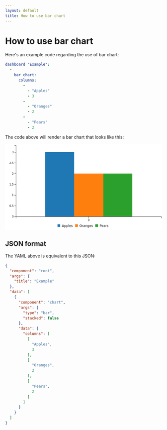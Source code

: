 ```yaml
---
layout: default
title: How to use bar chart
---
```


# How to use bar chart
Here's an example code regarding the use of bar chart: 

```yaml
dashboard "Example": 
  - 
    bar chart: 
      columns: 
        - 
          - "Apples"
          - 3
        - 
          - "Oranges"
          - 2
        - 
          - "Pears"
          - 2

```
The code above will render a bar chart that looks like this:

![](../screenshots/bar_chart.png)

## JSON format
The YAML above is equivalent to this JSON:
```json
{
  "component": "root",
  "args": {
    "title": "Example"
  },
  "data": [
    {
      "component": "chart",
      "args": {
        "type": "bar",
        "stacked": false
      },
      "data": {
        "columns": [
          [
            "Apples",
            3
          ],
          [
            "Oranges",
            2
          ],
          [
            "Pears",
            2
          ]
        ]
      }
    }
  ]
}
```

